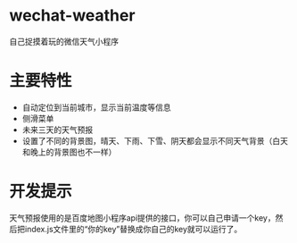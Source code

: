 # wechat-weather
自己捉摸着玩的微信天气小程序

# 主要特性
* 自动定位到当前城市，显示当前温度等信息
* 侧滑菜单
* 未来三天的天气预报
* 设置了不同的背景图，晴天、下雨、下雪、阴天都会显示不同天气背景（白天和晚上的背景图也不一样）

# 开发提示
天气预报使用的是百度地图小程序api提供的接口，你可以自己申请一个key，然后把index.js文件里的“你的key”替换成你自己的key就可以运行了。<br/>